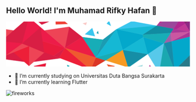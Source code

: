 ## Hello World! I'm Muhamad Rifky Hafan 👋

![muriha094](img/header-bg.png)

<!--
**muriha094/muriha094** is a ✨ _special_ ✨ repository because its `README.md` (this file) appears on your GitHub profile.

Here are some ideas to get you started:

- 🔭 I’m currently working on ...
- 🌱 I’m currently learning ...
- 👯 I’m looking to collaborate on ...
- 🤔 I’m looking for help with ...
- 💬 Ask me about ...
- 📫 How to reach me: ...
- 😄 Pronouns: ...
- ⚡ Fun fact: ...
-->

- 🔭 I’m currently studying on Universitas Duta Bangsa Surakarta
- 🌱 I’m currently learning Flutter

![fireworks](https://media2.giphy.com/media/v1.Y2lkPTc5MGI3NjExYWlsb2V0bDgzemMzYWIxY2J2ZnE1YWJxZ3c0dG1lbjhxZjdreXp4diZlcD12MV9pbnRlcm5hbF9naWZfYnlfaWQmY3Q9Zw/XB9LkLJnm30VJFuULS/giphy.gif)


